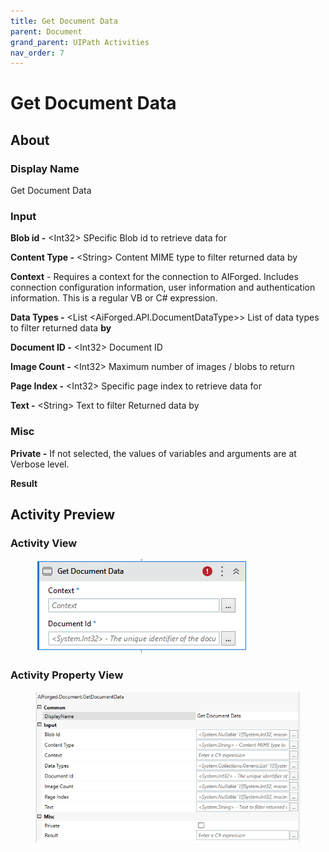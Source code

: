 ```yaml
---
title: Get Document Data
parent: Document
grand_parent: UIPath Activities
nav_order: 7
---
```


# Get Document Data

## About

### Display Name

Get Document Data

### Input

**Blob id -** \<Int32> SPecific Blob id to retrieve data for

**Content Type -** \<String> Content MIME type to filter returned data by

**Context** - Requires a context for the connection to AIForged. Includes connection configuration information, user information and authentication information. This is a regular VB or C# expression.

**Data Types -** \<List \<AiForged.API.DocumentDataType>> List of data types to filter returned data **by**

**Document ID -** \<Int32> Document ID

**Image Count -** \<Int32> Maximum number of images / blobs to return

**Page Index -** \<Int32> Specific page index to retrieve data for

**Text -** \<String> Text to filter Returned data by

### Misc

**Private -** If not selected, the values of variables and arguments are at Verbose level.

**Result**

## Activity Preview

### Activity View

<figure><img src="../../.gitbook/assets/image (106).png" alt=""><figcaption></figcaption></figure>

### Activity Property View

<figure><img src="../../.gitbook/assets/image (6).png" alt=""><figcaption></figcaption></figure>
